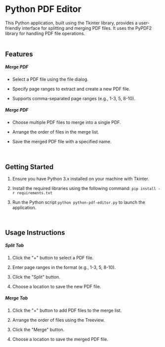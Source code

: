 # Python PDF Editor

This Python application, built using the Tkinter library, provides a user-friendly interface for splitting and merging PDF files. It uses the PyPDF2 library for handling PDF file operations.
<br/><br/>

## Features

##### Merge PDF

- Select a PDF file using the file dialog.

- Specify page ranges to extract and create a new PDF file.

- Supports comma-separated page ranges (e.g., 1-3, 5, 8-10).

##### Merge PDF

- Choose multiple PDF files to merge into a single PDF.

- Arrange the order of files in the merge list.

- Save the merged PDF file with a specified name.
<br/>

## Getting Started

1. Ensure you have Python 3.x installed on your machine with Tkinter.

2. Install the required libraries using the following command: `pip install -r requirements.txt`

3. Run the Python script `python python-pdf-editor.py` to launch the application.
<br/>

## Usage Instructions

##### Split Tab

1. Click the "+" button to select a PDF file.

2. Enter page ranges in the format (e.g., 1-3, 5, 8-10).

3. Click the "Split" button.

4. Choose a location to save the new PDF file.

##### Merge Tab

1. Click the "+" button to add PDF files to the merge list.

2. Arrange the order of files using the Treeview.

3. Click the "Merge" button.

4. Choose a location to save the merged PDF file.